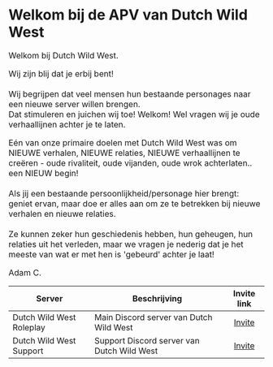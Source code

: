 # Welkom bij de APV van Dutch Wild West

<font size="3">Welkom bij Dutch Wild West.

Wij zijn blij dat je erbij bent! <br>
<br>
Wij begrijpen dat veel mensen hun bestaande personages naar een nieuwe server willen brengen.<br>
Dat stimuleren en juichen wij toe! Welkom! Wel vragen wij je oude verhaallijnen achter je te laten.<br>

Eén van onze primaire doelen met Dutch Wild West was om NIEUWE verhalen, NIEUWE relaties, NIEUWE verhaallijnen te creëren - oude rivaliteit, oude vijanden, oude wrok achterlaten.. een NIEUW begin! <br>
<br>
Als jij een bestaande persoonlijkheid/personage hier brengt: geniet ervan, maar doe er alles aan om ze te betrekken bij nieuwe verhalen en nieuwe relaties.<br>
<br>
Ze kunnen zeker hun geschiedenis hebben, hun geheugen, hun relaties uit het verleden, maar we vragen je nederig dat je het meeste van wat er met hen is 'gebeurd' achter je laat!<br>


Adam C.</font>

| Server | Beschrijving | Invite link |
|---|---|:---:|
|Dutch Wild West Roleplay| Main Discord server van Dutch Wild West | [Invite](https://discord.gg/dutchwildwest) |
|Dutch Wild West Support| Support Discord server van Dutch Wild West | [Invite](https://discord.gg/GTFcMy96fa) |
